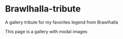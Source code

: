 # Brawlhalla-tribute
A gallery tribute for my favorites legend from Brawlhalla

This page is a gallery with modal images 
